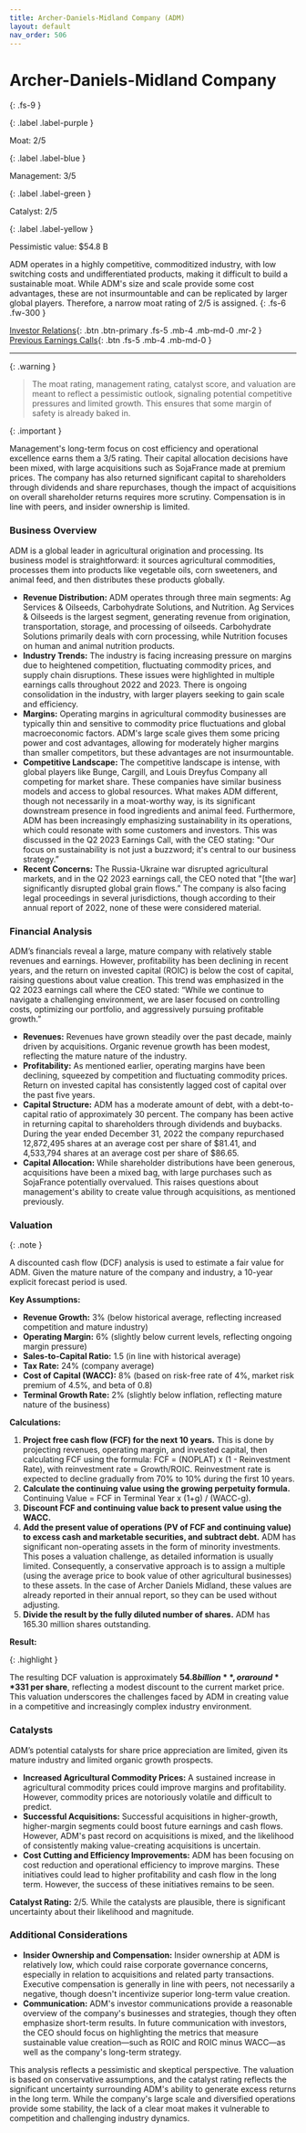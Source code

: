 ```yaml
---
title: Archer-Daniels-Midland Company (ADM)
layout: default
nav_order: 506
---
```


# Archer-Daniels-Midland Company
{: .fs-9 }

{: .label .label-purple }

Moat: 2/5

{: .label .label-blue }

Management: 3/5

{: .label .label-green }

Catalyst: 2/5

{: .label .label-yellow }

Pessimistic value: $54.8 B

ADM operates in a highly competitive, commoditized industry, with low switching costs and undifferentiated products, making it difficult to build a sustainable moat.  While ADM's size and scale provide some cost advantages, these are not insurmountable and can be replicated by larger global players.  Therefore, a narrow moat rating of 2/5 is assigned.
{: .fs-6 .fw-300 }

[Investor Relations](https://www.google.com/search?q=ADM+investor+relations){: .btn .btn-primary .fs-5 .mb-4 .mb-md-0 .mr-2 }
[Previous Earnings Calls](https://discountingcashflows.com/company/ADM/transcripts/){: .btn .fs-5 .mb-4 .mb-md-0 }

---

{: .warning } 
>The moat rating, management rating, catalyst score, and valuation are meant to reflect a pessimistic outlook, signaling potential competitive pressures and limited growth. This ensures that some margin of safety is already baked in.


{: .important }

Management's long-term focus on cost efficiency and operational excellence earns them a 3/5 rating. Their capital allocation decisions have been mixed, with large acquisitions such as SojaFrance made at premium prices. The company has also returned significant capital to shareholders through dividends and share repurchases, though the impact of acquisitions on overall shareholder returns requires more scrutiny. Compensation is in line with peers, and insider ownership is limited.

### Business Overview

ADM is a global leader in agricultural origination and processing. Its business model is straightforward: it sources agricultural commodities, processes them into products like vegetable oils, corn sweeteners, and animal feed, and then distributes these products globally.  

* **Revenue Distribution:** ADM operates through three main segments: Ag Services & Oilseeds, Carbohydrate Solutions, and Nutrition.  Ag Services & Oilseeds is the largest segment, generating revenue from origination, transportation, storage, and processing of oilseeds. Carbohydrate Solutions primarily deals with corn processing, while Nutrition focuses on human and animal nutrition products.
* **Industry Trends:** The industry is facing increasing pressure on margins due to heightened competition, fluctuating commodity prices, and supply chain disruptions. These issues were highlighted in multiple earnings calls throughout 2022 and 2023.  There is ongoing consolidation in the industry, with larger players seeking to gain scale and efficiency.
* **Margins:** Operating margins in agricultural commodity businesses are typically thin and sensitive to commodity price fluctuations and global macroeconomic factors.  ADM's large scale gives them some pricing power and cost advantages, allowing for moderately higher margins than smaller competitors, but these advantages are not insurmountable.  
* **Competitive Landscape:** The competitive landscape is intense, with global players like Bunge, Cargill, and Louis Dreyfus Company all competing for market share. These companies have similar business models and access to global resources. What makes ADM different, though not necessarily in a moat-worthy way, is its significant downstream presence in food ingredients and animal feed.  Furthermore, ADM has been increasingly emphasizing sustainability in its operations, which could resonate with some customers and investors.  This was discussed in the Q2 2023 Earnings Call, with the CEO stating: "Our focus on sustainability is not just a buzzword; it's central to our business strategy.”
* **Recent Concerns:** The Russia-Ukraine war disrupted agricultural markets, and in the Q2 2023 earnings call, the CEO noted that "[the war] significantly disrupted global grain flows.”  The company is also facing legal proceedings in several jurisdictions, though according to their annual report of 2022, none of these were considered material.


### Financial Analysis

ADM’s financials reveal a large, mature company with relatively stable revenues and earnings. However, profitability has been declining in recent years, and the return on invested capital (ROIC) is below the cost of capital, raising questions about value creation. This trend was emphasized in the Q2 2023 earnings call where the CEO stated: “While we continue to navigate a challenging environment, we are laser focused on controlling costs, optimizing our portfolio, and aggressively pursuing profitable growth.”

* **Revenues:**  Revenues have grown steadily over the past decade, mainly driven by acquisitions. Organic revenue growth has been modest, reflecting the mature nature of the industry.  
* **Profitability:** As mentioned earlier, operating margins have been declining, squeezed by competition and fluctuating commodity prices.  Return on invested capital has consistently lagged cost of capital over the past five years.  
* **Capital Structure:** ADM has a moderate amount of debt, with a debt-to-capital ratio of approximately 30 percent.  The company has been active in returning capital to shareholders through dividends and buybacks. During the year ended December 31, 2022 the company repurchased 12,872,495 shares at an average cost per share of $81.41, and 4,533,794 shares at an average cost per share of $86.65.
* **Capital Allocation:** While shareholder distributions have been generous, acquisitions have been a mixed bag, with large purchases such as SojaFrance potentially overvalued. This raises questions about management's ability to create value through acquisitions, as mentioned previously.

### Valuation

{: .note }

A discounted cash flow (DCF) analysis is used to estimate a fair value for ADM.  Given the mature nature of the company and industry, a 10-year explicit forecast period is used.

**Key Assumptions:**

* **Revenue Growth:** 3% (below historical average, reflecting increased competition and mature industry)
* **Operating Margin:** 6% (slightly below current levels, reflecting ongoing margin pressure)
* **Sales-to-Capital Ratio:** 1.5 (in line with historical average)
* **Tax Rate:** 24% (company average)
* **Cost of Capital (WACC):** 8% (based on risk-free rate of 4%, market risk premium of 4.5%, and beta of 0.8)
* **Terminal Growth Rate:** 2% (slightly below inflation, reflecting mature nature of the business)

**Calculations:**

1.  **Project free cash flow (FCF) for the next 10 years.** This is done by projecting revenues, operating margin, and invested capital, then calculating FCF using the formula: FCF = (NOPLAT) x (1 - Reinvestment Rate), with reinvestment rate = Growth/ROIC.  Reinvestment rate is expected to decline gradually from 70% to 10% during the first 10 years.
2.  **Calculate the continuing value using the growing perpetuity formula.** Continuing Value = FCF in Terminal Year x (1+g) / (WACC-g).
3.  **Discount FCF and continuing value back to present value using the WACC.**
4.  **Add the present value of operations (PV of FCF and continuing value) to excess cash and marketable securities, and subtract debt.**  ADM has significant non-operating assets in the form of minority investments. This poses a valuation challenge, as detailed information is usually limited. Consequently, a conservative approach is to assign a multiple (using the average price to book value of other agricultural businesses) to these assets. In the case of Archer Daniels Midland, these values are already reported in their annual report, so they can be used without adjusting.
5.  **Divide the result by the fully diluted number of shares.** ADM has 165.30 million shares outstanding.

**Result:**

{: .highlight }

The resulting DCF valuation is approximately **$54.8 billion**, or around **$331 per share**, reflecting a modest discount to the current market price.  This valuation underscores the challenges faced by ADM in creating value in a competitive and increasingly complex industry environment.  

### Catalysts

ADM’s potential catalysts for share price appreciation are limited, given its mature industry and limited organic growth prospects.  

* **Increased Agricultural Commodity Prices:** A sustained increase in agricultural commodity prices could improve margins and profitability.  However, commodity prices are notoriously volatile and difficult to predict.
* **Successful Acquisitions:** Successful acquisitions in higher-growth, higher-margin segments could boost future earnings and cash flows.  However, ADM's past record on acquisitions is mixed, and the likelihood of consistently making value-creating acquisitions is uncertain.
* **Cost Cutting and Efficiency Improvements:** ADM has been focusing on cost reduction and operational efficiency to improve margins. These initiatives could lead to higher profitability and cash flow in the long term. However, the success of these initiatives remains to be seen.

**Catalyst Rating:** 2/5.  While the catalysts are plausible, there is significant uncertainty about their likelihood and magnitude.


### Additional Considerations

* **Insider Ownership and Compensation:** Insider ownership at ADM is relatively low, which could raise corporate governance concerns, especially in relation to acquisitions and related party transactions. Executive compensation is generally in line with peers, not necessarily a negative, though doesn't incentivize superior long-term value creation.
* **Communication:**  ADM's investor communications provide a reasonable overview of the company's businesses and strategies, though they often emphasize short-term results. In future communication with investors, the CEO should focus on highlighting the metrics that measure sustainable value creation—such as ROIC and ROIC minus WACC—as well as the company's long-term strategy.


This analysis reflects a pessimistic and skeptical perspective. The valuation is based on conservative assumptions, and the catalyst rating reflects the significant uncertainty surrounding ADM's ability to generate excess returns in the long term. While the company's large scale and diversified operations provide some stability, the lack of a clear moat makes it vulnerable to competition and challenging industry dynamics.